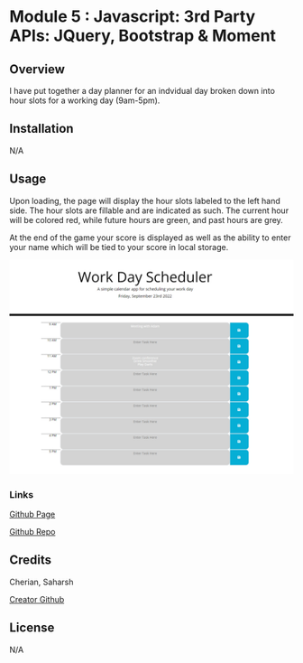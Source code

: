 #  Module 5 : Javascript: 3rd Party APIs: JQuery, Bootstrap & Moment

## Overview

I have put together a day planner for an indvidual day broken down into hour slots for a working day (9am-5pm).

## Installation

N/A

## Usage

Upon loading, the page will display the hour slots labeled to the left hand side. The hour slots are fillable and are indicated as such.
The current hour will be colored red, while future hours are green, and past hours are grey.

At the end of the game your score is displayed as well as the ability to enter your name which will be tied to your score in local storage.

![Screenshots of full working page with some filled elements](./assets/images/day-planner-screenshot.jpg "Day Planner")

### Links

 [Github Page](https://sashdc.github.io/Day-planner/)
 
 [Github Repo](https://github.com/sashdc/Day-planner)

 ## Credits

Cherian, Saharsh

[Creator Github](https://github.com/sashdc)

## License

N/A
